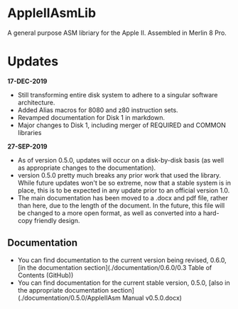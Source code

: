 # AppleIIAsmLib

A general purpose ASM libriary for the Apple II. Assembled in Merlin 8 Pro.

# Updates

__17-DEC-2019__

- Still transforming entire disk system to adhere to a singular software architecture. 
- Added Alias macros for 8080 and z80 instruction sets.
- Revamped documentation for Disk 1 in markdown.
- Major changes to Disk 1, including merger of REQUIRED and COMMON libraries

__27-SEP-2019__

- As of version 0.5.0, updates will occur on a disk-by-disk basis (as well as appropriate changes to the documentation). 
- version 0.5.0 pretty much breaks any prior work that used the library. While future updates won't be so extreme, now that a stable system is in place, this is to be expected in any update prior to an official version 1.0.
- The main documentation has been moved to a .docx and pdf file, rather than here, due to the length of the document. In the future, this file will be changed to a more open format, as well as converted into a hard-copy friendly design.

## Documentation

- You can find documentation to the current version being revised, 0.6.0, [in the documentation section](./documentation/0.6.0/0.3 Table of Contents \(GitHub\))
- You can find documentation for the current stable version, 0.5.0, [also in the appropriate documentation section](./documentation/0.5.0/AppleIIAsm Manual v0.5.0.docx)

